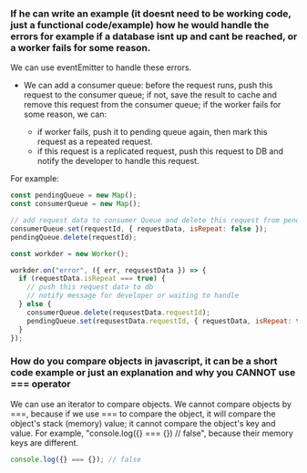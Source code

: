 ### If he can write an example (it doesnt need to be working code, just a functional code/example) how he would handle the errors for example if a database isnt up and cant be reached, or a worker fails for some reason.

We can use eventEmitter to handle these errors.

- We can add a consumer queue: before the request runs, push this request to the consumer queue; if not, save the result to cache and remove this request from the consumer queue; if the worker fails for some reason, we can:

  - if worker fails, push it to pending queue again, then mark this request as a repeated request.
  - if this request is a replicated request, push this request to DB and notify the developer to handle this request.

For example:

```javascript
const pendingQueue = new Map();
const consumerQueue = new Map();

// add request data to consumer Queue and delete this request from pending queue
consumerQueue.set(requestId, { requestData, isRepeat: false });
pendingQueue.delete(requestId);

const workder = new Worker();

workder.on("error", ({ err, requsestData }) => {
  if (requestData.isRepeat === true) {
    // push this request data to db
    // notify message for developer or waiting to handle
  } else {
    consumerQueue.delete(requsestData.requestId);
    pendingQueue.set(requsestData.requestId, { requestData, isRepeat: true });
  }
});
```

### How do you compare objects in javascript, it can be a short code example or just an explanation and why you CANNOT use === operator

We can use an iterator to compare objects.
We cannot compare objects by ===, because if we use === to compare the object, it will compare the object's stack (memory) value; it cannot compare the object's key and value. For example, "console.log({} === {}) // false", because their memory keys are different.

```javascript
console.log({} === {}); // false
```
